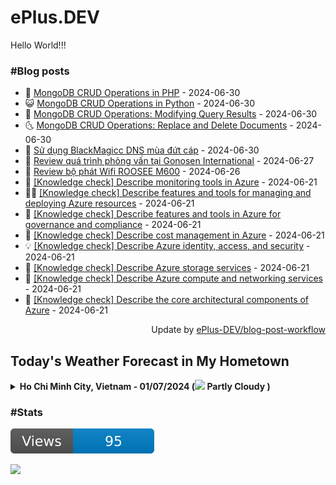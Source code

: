 # ePlus.DEV

Hello World!!!

### #Blog posts

- 🧰 [MongoDB CRUD Operations in PHP](https://eplus.dev/mongodb-crud-operations-in-php) - 2024-06-30 
- 😺 [MongoDB CRUD Operations in Python](https://eplus.dev/mongodb-crud-operations-in-python) - 2024-06-30 
- 🗽 [MongoDB CRUD Operations: Modifying Query Results](https://eplus.dev/mongodb-crud-operations-modifying-query-results) - 2024-06-30 
- 🌜 [MongoDB CRUD Operations: Replace and Delete Documents](https://eplus.dev/mongodb-crud-operations-replace-and-delete-documents) - 2024-06-30 
- 📝 [Sử dụng BlackMagicc DNS mùa đứt cáp](https://eplus.dev/su-dung-blackmagicc-dns-mua-dut-cap) - 2024-06-30 
- 🚀 [Review quá trình phỏng vấn tại Gonosen International](https://eplus.dev/review-qua-trinh-phong-van-tai-gonosen-international) - 2024-06-27 
- 💼 [Review bộ phát Wifi ROOSEE M600](https://eplus.dev/review-bo-phat-wifi-roosee-m600) - 2024-06-26 
- 🦣 [[Knowledge check] Describe monitoring tools in Azure](https://eplus.dev/knowledge-check-describe-monitoring-tools-in-azure) - 2024-06-21 
- 👨‍🏫 [[Knowledge check] Describe features and tools for managing and deploying Azure resources](https://eplus.dev/knowledge-check-describe-features-and-tools-for-managing-and-deploying-azure-resources) - 2024-06-21 
- 🔭 [[Knowledge check] Describe features and tools in Azure for governance and compliance](https://eplus.dev/knowledge-check-describe-features-and-tools-in-azure-for-governance-and-compliance) - 2024-06-21 
- 🤡 [[Knowledge check] Describe cost management in Azure](https://eplus.dev/knowledge-check-describe-cost-management-in-azure) - 2024-06-21 
- 💡 [[Knowledge check] Describe Azure identity, access, and security](https://eplus.dev/knowledge-check-describe-azure-identity-access-and-security) - 2024-06-21 
- 🦣 [[Knowledge check] Describe Azure storage services](https://eplus.dev/knowledge-check-describe-azure-storage-services) - 2024-06-21 
- 💪 [[Knowledge check] Describe Azure compute and networking services](https://eplus.dev/knowledge-check-describe-azure-compute-and-networking-services) - 2024-06-21 
- 🤡 [[Knowledge check] Describe the core architectural components of Azure](https://eplus.dev/knowledge-check-describe-the-core-architectural-components-of-azure) - 2024-06-21 


<div align="right">
    Update by <a target="_blank" href="https://github.com/ePlus-DEV/blog-post-workflow">ePlus-DEV/blog-post-workflow</a>
</div>


## Today's Weather Forecast in My Hometown



<details>
    <summary><b>Ho Chi Minh City, Vietnam - 01/07/2024 (<img src="https://cdn.weatherapi.com/weather/64x64/day/116.png" width="25" /> Partly Cloudy )</b>
    </summary>

    
<table>
    <tr>
        <th>Hour</th>
        <td>00:00</td><td>01:00</td><td>02:00</td><td>03:00</td><td>04:00</td><td>05:00</td><td>06:00</td><td>07:00</td><td>08:00</td><td>09:00</td><td>10:00</td><td>11:00</td><td>12:00</td><td>13:00</td><td>14:00</td><td>15:00</td><td>16:00</td><td>17:00</td><td>18:00</td><td>19:00</td><td>20:00</td><td>21:00</td><td>22:00</td><td>23:00</td>
    </tr>
    <tr>
        <th>Weather</th>
        <td><img src="https://cdn.weatherapi.com/weather/64x64/night/116.png"></img></td><td><img src="https://cdn.weatherapi.com/weather/64x64/night/113.png"></img></td><td><img src="https://cdn.weatherapi.com/weather/64x64/night/116.png"></img></td><td><img src="https://cdn.weatherapi.com/weather/64x64/night/116.png"></img></td><td><img src="https://cdn.weatherapi.com/weather/64x64/night/116.png"></img></td><td><img src="https://cdn.weatherapi.com/weather/64x64/night/113.png"></img></td><td><img src="https://cdn.weatherapi.com/weather/64x64/day/113.png"></img></td><td><img src="https://cdn.weatherapi.com/weather/64x64/day/113.png"></img></td><td><img src="https://cdn.weatherapi.com/weather/64x64/day/113.png"></img></td><td><img src="https://cdn.weatherapi.com/weather/64x64/day/113.png"></img></td><td><img src="https://cdn.weatherapi.com/weather/64x64/day/176.png"></img></td><td><img src="https://cdn.weatherapi.com/weather/64x64/day/176.png"></img></td><td><img src="https://cdn.weatherapi.com/weather/64x64/day/122.png"></img></td><td><img src="https://cdn.weatherapi.com/weather/64x64/day/119.png"></img></td><td><img src="https://cdn.weatherapi.com/weather/64x64/day/119.png"></img></td><td><img src="https://cdn.weatherapi.com/weather/64x64/day/119.png"></img></td><td><img src="https://cdn.weatherapi.com/weather/64x64/day/116.png"></img></td><td><img src="https://cdn.weatherapi.com/weather/64x64/day/116.png"></img></td><td><img src="https://cdn.weatherapi.com/weather/64x64/day/116.png"></img></td><td><img src="https://cdn.weatherapi.com/weather/64x64/night/116.png"></img></td><td><img src="https://cdn.weatherapi.com/weather/64x64/night/116.png"></img></td><td><img src="https://cdn.weatherapi.com/weather/64x64/night/116.png"></img></td><td><img src="https://cdn.weatherapi.com/weather/64x64/night/113.png"></img></td><td><img src="https://cdn.weatherapi.com/weather/64x64/night/116.png"></img></td>
    </tr>
    <tr>
        <th>Condition</th>
        <td width="200px">Partly Cloudy </td><td width="200px">Clear </td><td width="200px">Partly Cloudy </td><td width="200px">Partly Cloudy </td><td width="200px">Partly Cloudy </td><td width="200px">Clear </td><td width="200px">Sunny</td><td width="200px">Sunny</td><td width="200px">Sunny</td><td width="200px">Sunny</td><td width="200px">Patchy rain nearby</td><td width="200px">Patchy rain nearby</td><td width="200px">Overcast </td><td width="200px">Cloudy </td><td width="200px">Cloudy </td><td width="200px">Cloudy </td><td width="200px">Partly Cloudy </td><td width="200px">Partly Cloudy </td><td width="200px">Partly Cloudy </td><td width="200px">Partly Cloudy </td><td width="200px">Partly Cloudy </td><td width="200px">Partly Cloudy </td><td width="200px">Clear</td><td width="200px">Partly Cloudy </td>
    </tr>
    <tr>
        <th>Temperature</th>
        <td>26.3 °C</td><td>26.2 °C</td><td>26 °C</td><td>25.7 °C</td><td>25.8 °C</td><td>25.7 °C</td><td>25.9 °C</td><td>26.9 °C</td><td>28.3 °C</td><td>29.9 °C</td><td>31.5 °C</td><td>32.8 °C</td><td>33.6 °C</td><td>33.3 °C</td><td>33.3 °C</td><td>32.8 °C</td><td>32.4 °C</td><td>32.3 °C</td><td>30.5 °C</td><td>29.4 °C</td><td>29 °C</td><td>28.5 °C</td><td>30.3 °C</td><td>27.6 °C</td>
    </tr>
    <tr>
        <th>Wind</th>
        <td>7.9 kph</td><td>6.5 kph</td><td>7.2 kph</td><td>6.5 kph</td><td>5.4 kph</td><td>4.7 kph</td><td>3.6 kph</td><td>5 kph</td><td>6.5 kph</td><td>9 kph</td><td>12.6 kph</td><td>13.7 kph</td><td>14.8 kph</td><td>15.8 kph</td><td>15.8 kph</td><td>15.1 kph</td><td>13.7 kph</td><td>14 kph</td><td>11.9 kph</td><td>10.1 kph</td><td>11.2 kph</td><td>10.4 kph</td><td>6.1 kph</td><td>8.3 kph</td>
    </tr>
</table>


<div align="right">
    Updated at: 2024-07-01T15:44:52Z - by <a target="_blank"
        href="https://github.com/ePlus-DEV/weather-forecast">ePlus-DEV/weather-forecast</a>
</div>
</details>


### #Stats

[![Image of counter](https://github.com/ePlus-DEV/view-counter/blob/main/svg/685088620/badge.svg)](https://github.com/ePlus-DEV/view-counter/blob/main/readme/685088620/week.md)

![](https://komarev.com/ghpvc/?username=ePlus-DEV&style=for-the-badge)
